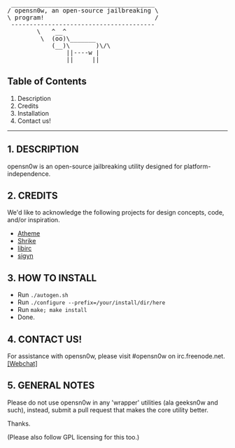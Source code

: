 <pre>
 _______________________________________
/ opensn0w, an open-source jailbreaking \
\ program!                              /
 ---------------------------------------
        \   ^__^
         \  (oo)\_______
            (__)\       )\/\
                ||----w |
                ||     ||
</pre>

## Table of Contents
1.   Description
2.   Credits
3.   Installation
4.   Contact us!

------------------------------------------------------------
## 1. DESCRIPTION

opensn0w is an open-source jailbreaking utility designed for 
platform-independence.

## 2. CREDITS

We'd like to acknowledge the following projects for design 
concepts, code, and/or inspiration.

+ [Atheme](http://atheme.net)
+ [Shrike](http://shrike.malkier.net)
+ [libirc](https://github.com/elly/libirc)
+ [sigyn](https://github.com/alyx/sigyn)

## 3. HOW TO INSTALL

- Run `./autogen.sh`
- Run `./configure --prefix=/your/install/dir/here`
- Run `make; make install`
- Done.

## 4. CONTACT US!

For assistance with opensn0w, please visit #opensn0w on irc.freenode.net. [&#91;Webchat&#93;](http://webchat.freenode.net/?channels=opensn0w)

## 5. GENERAL NOTES

Please do not use opensn0w in any 'wrapper' utilities (ala geeksn0w and such), instead, submit a pull request that makes the core utility better.

Thanks.

(Please also follow GPL licensing for this too.)
